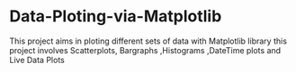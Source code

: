 # Data-Ploting-via-Matplotlib
This project aims in ploting different sets of data with Matplotlib library this project involves Scatterplots, Bargraphs ,Histograms ,DateTime plots and Live Data Plots

